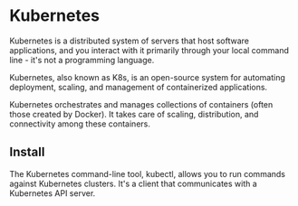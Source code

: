 # Kubernetes

Kubernetes is a distributed system of servers that host software applications, and you interact with it primarily through your local command line - it's not a programming language.

Kubernetes, also known as K8s, is an open-source system for automating deployment, scaling, and management of containerized applications.

Kubernetes orchestrates and manages collections of containers (often those created by Docker). 
It takes care of scaling, distribution, and connectivity among these containers.

## Install

The Kubernetes command-line tool, kubectl, allows you to run commands against Kubernetes clusters. 
It's a client that communicates with a Kubernetes API server.